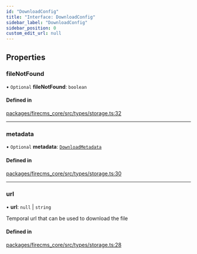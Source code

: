 ```yaml
---
id: "DownloadConfig"
title: "Interface: DownloadConfig"
sidebar_label: "DownloadConfig"
sidebar_position: 0
custom_edit_url: null
---
```


## Properties

### fileNotFound

• `Optional` **fileNotFound**: `boolean`

#### Defined in

[packages/firecms_core/src/types/storage.ts:32](https://github.com/FireCMSco/firecms/blob/d45f3739/packages/firecms_core/src/types/storage.ts#L32)

___

### metadata

• `Optional` **metadata**: [`DownloadMetadata`](DownloadMetadata.md)

#### Defined in

[packages/firecms_core/src/types/storage.ts:30](https://github.com/FireCMSco/firecms/blob/d45f3739/packages/firecms_core/src/types/storage.ts#L30)

___

### url

• **url**: ``null`` \| `string`

Temporal url that can be used to download the file

#### Defined in

[packages/firecms_core/src/types/storage.ts:28](https://github.com/FireCMSco/firecms/blob/d45f3739/packages/firecms_core/src/types/storage.ts#L28)
